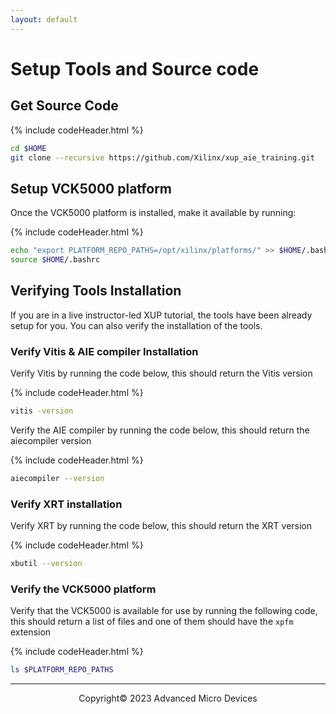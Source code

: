 ```yaml
---
layout: default
---
```


# Setup Tools and Source code

## Get Source Code

{% include codeHeader.html %}
```sh
cd $HOME
git clone --recursive https://github.com/Xilinx/xup_aie_training.git
```

## Setup VCK5000 platform

Once the VCK5000 platform is installed, make it available by running:

{% include codeHeader.html %}
```sh
echo "export PLATFORM_REPO_PATHS=/opt/xilinx/platforms/" >> $HOME/.bashrc
source $HOME/.bashrc
```

## Verifying Tools Installation

If you are in a live instructor-led XUP tutorial, the tools have been already setup for you. You can also verify the installation of the tools.

### Verify Vitis & AIE compiler Installation

Verify Vitis by running the code below, this should return the Vitis version

{% include codeHeader.html %}
```sh
vitis -version
```

Verify the AIE compiler by running the code below, this should return the aiecompiler version

{% include codeHeader.html %}
```sh
aiecompiler --version
```

### Verify XRT installation

Verify XRT by running the code below, this should return the XRT version

{% include codeHeader.html %}
```sh
xbutil --version
```

### Verify the VCK5000 platform

Verify that the VCK5000 is available for use by running the following code, this should return a list of files and one of them should have the `xpfm` extension

{% include codeHeader.html %}
```sh
ls $PLATFORM_REPO_PATHS
```

---------------------------------------
<p align="center">Copyright&copy; 2023 Advanced Micro Devices</p>
